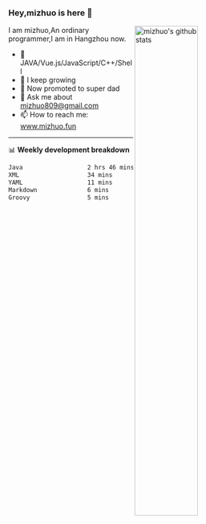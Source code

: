 ### Hey,mizhuo is here 👋

<img align="right" alt="mizhuo's github stats" width="50%" src="https://github-readme-stats.vercel.app/api?username=mizhuo&theme=tokyonight&show_icons=true">

I am mizhuo,An ordinary programmer,I am in Hangzhou now.

- 🔭 JAVA/Vue.js/JavaScript/C++/Shell
- 🌱 I keep growing
- 🤔 Now promoted to super dad
- 💬 Ask me about mizhuo809@gmail.com
- 📫 How to reach me: www.mizhuo.fun

---
📊 **Weekly development breakdown**

<!--START_SECTION:waka-->

```txt
Java                  2 hrs 46 mins   ██████████████████▒░░░░░░   73.81 %
XML                   34 mins         ███▓░░░░░░░░░░░░░░░░░░░░░   15.18 %
YAML                  11 mins         █▒░░░░░░░░░░░░░░░░░░░░░░░   05.21 %
Markdown              6 mins          ▓░░░░░░░░░░░░░░░░░░░░░░░░   02.68 %
Groovy                5 mins          ▓░░░░░░░░░░░░░░░░░░░░░░░░   02.58 %
```

<!--END_SECTION:waka-->
